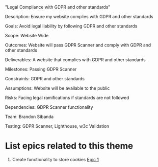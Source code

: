 "Legal Compliance with GDPR and other standards"

Description: Ensure my website complies with GDPR and other standards 

Goals: Avoid legal liability by following GDPR and other standards

Scope: Website Wide

Outcomes: Website will pass GDPR Scanner and comply with GDPR and other standards

Deliverables: A website that complies with GDPR and other standards

Milestones: Passing GDPR Scanner

Constraints: GDPR and other standards

Assumptions: Website will be available to the public

Risks: Facing legal ramifications if standards are not followed

Dependencies: GDPR Scanner functionality

Team: Brandon Sibanda

Testing: GDPR Scanner, Lighthouse, w3c Validation

# List epics related to this theme
1. Create functionality to store cookies [Epic 1](documentation/templates/theme/initiatives/documentation/templates/theme/initiatives/epics/epic_template.md)


